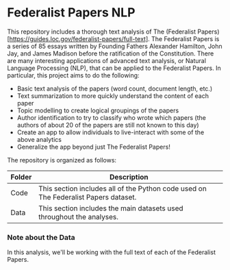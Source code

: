 # Federalist Papers NLP 
This repository includes a thorough text analysis of The (Federalist Papers)[https://guides.loc.gov/federalist-papers/full-text].  The Federalist Papers is a series of 85 essays written by Founding Fathers Alexander Hamilton, John Jay, and James Madison before the ratification of the Constitution.
There are many interesting applications of advanced text analysis, or Natural Language Processing (NLP), that can be applied to the Federalist Papers. In particular, this project aims to do the following:

 - Basic text analysis of the papers (word count, document length, etc.)
 - Text summarization to more quickly understand the content of each paper
 - Topic modelling to create logical groupings of the papers 
 - Author identification to try to classify who wrote which papers (the authors of about 20 of the papers are still not known to this day)
 - Create an app to allow individuals to live-interact with some of the above analytics
 - Generalize the app beyond just The Federalist Papers!

The repository is organized as follows:  

| Folder | Description |
| --- | --- |
| Code | This section includes all of the Python code used on The Federalist Papers dataset. |
| Data | This section includes the main datasets used throughout the analyses. |


### Note about the Data  
In this analysis, we'll be working with the full text of each of the Federalist Papers.
